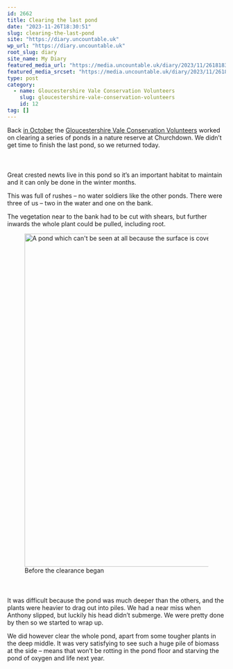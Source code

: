 ```yaml
---
id: 2662
title: Clearing the last pond
date: "2023-11-26T18:30:51"
slug: clearing-the-last-pond
site: "https://diary.uncountable.uk"
wp_url: "https://diary.uncountable.uk"
root_slug: diary
site_name: My Diary
featured_media_url: "https://media.uncountable.uk/diary/2023/11/26181834/IMG202311261218221.webp"
featured_media_srcset: "https://media.uncountable.uk/diary/2023/11/26181834/IMG202311261218221-300x210.webp 300w, https://media.uncountable.uk/diary/2023/11/26181834/IMG202311261218221-1024x718.webp 1024w, https://media.uncountable.uk/diary/2023/11/26181834/IMG202311261218221-150x150.webp 150w, https://media.uncountable.uk/diary/2023/11/26181834/IMG202311261218221-640x449.webp 640w, https://media.uncountable.uk/diary/2023/11/26181834/IMG202311261218221.webp 2000w"
type: post
category:
  - name: Gloucestershire Vale Conservation Volunteers
    slug: gloucestershire-vale-conservation-volunteers
    id: 12
tag: []
---
```



<p>Back <a href="https://diary.uncountable.uk/2023/10/maintaining-pond-habitats/">in October</a> the <a href="http://www.gvcv.org.uk/">Gloucestershire Vale Conservation Volunteers</a> worked on clearing a series of ponds in a nature reserve at Churchdown.  We didn&#8217;t get time to finish the last pond, so we returned today.</p>


<style>.kb-row-layout-id2662_4639f8-61 > .kt-row-column-wrap{align-content:start;}:where(.kb-row-layout-id2662_4639f8-61 > .kt-row-column-wrap) > .wp-block-kadence-column{justify-content:start;}.kb-row-layout-id2662_4639f8-61 > .kt-row-column-wrap{column-gap:var(--global-kb-gap-md, 2rem);row-gap:var(--global-kb-gap-md, 2rem);padding-top:var(--global-kb-spacing-sm, 1.5rem);padding-bottom:var(--global-kb-spacing-sm, 1.5rem);grid-template-columns:repeat(2, minmax(0, 1fr));}.kb-row-layout-id2662_4639f8-61 > .kt-row-layout-overlay{opacity:0.30;}@media all and (max-width: 1024px){.kb-row-layout-id2662_4639f8-61 > .kt-row-column-wrap{grid-template-columns:repeat(2, minmax(0, 1fr));}}@media all and (max-width: 767px){.kb-row-layout-id2662_4639f8-61 > .kt-row-column-wrap{grid-template-columns:minmax(0, 1fr);}.kb-row-layout-id2662_4639f8-61 > .kt-row-column-wrap > .wp-block-kadence-column:nth-of-type(1){order:2;}.kb-row-layout-id2662_4639f8-61 > .kt-row-column-wrap > .wp-block-kadence-column:nth-of-type(2){order:1;}.kb-row-layout-id2662_4639f8-61 > .kt-row-column-wrap > .wp-block-kadence-column:nth-of-type(3){order:12;}.kb-row-layout-id2662_4639f8-61 > .kt-row-column-wrap > .wp-block-kadence-column:nth-of-type(4){order:11;}.kb-row-layout-id2662_4639f8-61 > .kt-row-column-wrap > .wp-block-kadence-column:nth-of-type(5){order:22;}.kb-row-layout-id2662_4639f8-61 > .kt-row-column-wrap > .wp-block-kadence-column:nth-of-type(6){order:21;}.kb-row-layout-id2662_4639f8-61 > .kt-row-column-wrap > .wp-block-kadence-column:nth-of-type(7){order:32;}.kb-row-layout-id2662_4639f8-61 > .kt-row-column-wrap > .wp-block-kadence-column:nth-of-type(8){order:31;}}</style><div class="kb-row-layout-wrap kb-row-layout-id2662_4639f8-61 alignnone wp-block-kadence-rowlayout"><div class="kt-row-column-wrap kt-has-2-columns kt-row-layout-equal kt-tab-layout-inherit kt-mobile-layout-row kt-row-valign-top">
<style>.kadence-column2662_9da599-da > .kt-inside-inner-col,.kadence-column2662_9da599-da > .kt-inside-inner-col:before{border-top-left-radius:0px;border-top-right-radius:0px;border-bottom-right-radius:0px;border-bottom-left-radius:0px;}.kadence-column2662_9da599-da > .kt-inside-inner-col{column-gap:var(--global-kb-gap-sm, 1rem);}.kadence-column2662_9da599-da > .kt-inside-inner-col{flex-direction:column;}.kadence-column2662_9da599-da > .kt-inside-inner-col > .aligncenter{width:100%;}.kadence-column2662_9da599-da > .kt-inside-inner-col:before{opacity:0.3;}.kadence-column2662_9da599-da{position:relative;}@media all and (max-width: 1024px){.kadence-column2662_9da599-da > .kt-inside-inner-col{flex-direction:column;justify-content:center;}}@media all and (max-width: 767px){.kadence-column2662_9da599-da > .kt-inside-inner-col{flex-direction:column;justify-content:center;}}</style>
<div class="wp-block-kadence-column kadence-column2662_9da599-da"><div class="kt-inside-inner-col">
<p>Great crested newts live in this pond so it&#8217;s an important habitat to maintain and it can only be done in the winter months.</p>



<p>This was full of rushes &#8211; no water soldiers like the other ponds.  There were three of us &#8211; two in the water and one on the bank. </p>



<p>The vegetation near to the bank had to be cut with shears, but further inwards the whole plant could be pulled, including root.</p>
</div></div>


<style>.kadence-column2662_e24a83-c6 > .kt-inside-inner-col,.kadence-column2662_e24a83-c6 > .kt-inside-inner-col:before{border-top-left-radius:0px;border-top-right-radius:0px;border-bottom-right-radius:0px;border-bottom-left-radius:0px;}.kadence-column2662_e24a83-c6 > .kt-inside-inner-col{column-gap:var(--global-kb-gap-sm, 1rem);}.kadence-column2662_e24a83-c6 > .kt-inside-inner-col{flex-direction:column;}.kadence-column2662_e24a83-c6 > .kt-inside-inner-col > .aligncenter{width:100%;}.kadence-column2662_e24a83-c6 > .kt-inside-inner-col:before{opacity:0.3;}.kadence-column2662_e24a83-c6{position:relative;}@media all and (max-width: 1024px){.kadence-column2662_e24a83-c6 > .kt-inside-inner-col{flex-direction:column;justify-content:center;}}@media all and (max-width: 767px){.kadence-column2662_e24a83-c6 > .kt-inside-inner-col{flex-direction:column;justify-content:center;}}</style>
<div class="wp-block-kadence-column kadence-column2662_e24a83-c6"><div class="kt-inside-inner-col">
<figure class="wp-block-image size-large"><img loading="lazy" decoding="async" width="1024" height="768" src="https://media.uncountable.uk/diary/2023/11/26181831/IMG202311261000411-1024x768.webp" alt="A pond which can't be seen at all because the surface is covered in thick rush vegetation" class="wp-image-2663" srcset="https://media.uncountable.uk/diary/2023/11/26181831/IMG202311261000411-1024x768.webp 1024w, https://media.uncountable.uk/diary/2023/11/26181831/IMG202311261000411-300x225.webp 300w, https://media.uncountable.uk/diary/2023/11/26181831/IMG202311261000411-640x480.webp 640w, https://media.uncountable.uk/diary/2023/11/26181831/IMG202311261000411.webp 2000w" sizes="auto, (max-width: 1024px) 100vw, 1024px" /><figcaption class="wp-element-caption">Before the clearance began</figcaption></figure>
</div></div>

</div></div>


<p>It was difficult because the pond was much deeper than the others, and the plants were heavier to drag out into piles.  We had a near miss when Anthony slipped, but luckily his head didn&#8217;t submerge.  We were pretty done by then so we started to wrap up.</p>



<p>We did however clear the whole pond, apart from  some tougher plants in the deep middle.  It was very satisfying to see such a huge pile of biomass at the side &#8211; means that won&#8217;t be rotting in the pond floor and starving the pond of oxygen and life next year.</p>
